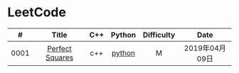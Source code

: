LeetCode
========

| # | Title | C++ | Python | Difficulty | Date |
|:-:| :--------: | :-------: | :-------: | :--------: | :-: |
|0001|[Perfect Squares](https://leetcode.com/problems/perfect-squares/) | c++ | [python](./solution/279-Perfect-Squares/PerfectSquares.py) | M | 2019年04月09日 |

